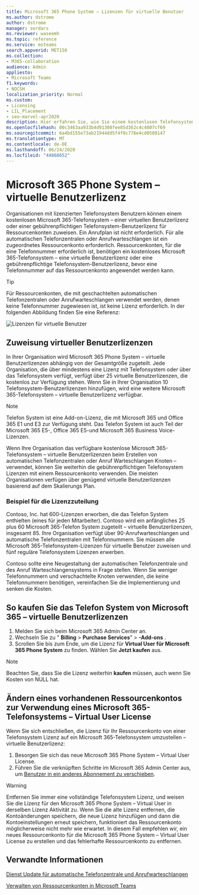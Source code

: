 ```yaml
---
title: Microsoft 365 Phone System – Lizenzen für virtuelle Benutzer
ms.author: dstrome
author: dstrome
manager: serdars
ms.reviewer: waseemh
ms.topic: reference
ms.service: msteams
search.appverid: MET150
ms.collection:
- M365-collaboration
audience: Admin
appliesto:
- Microsoft Teams
f1.keywords:
- NOCSH
localization_priority: Normal
ms.custom:
- Licensing
- LIL_Placement
- seo-marvel-apr2020
description: Hier erfahren Sie, wie Sie einem kostenlosen Telefonsystem – einer virtuellen Benutzerlizenz oder einer gebührenpflichtigen Telefonsystem-Benutzerlizenz Ressourcenkonten in Ihrer Organisation zuweisen.
ms.openlocfilehash: 00c3463aa933b4d91308fee85d362c4c4807cf69
ms.sourcegitcommit: 6a4bd155e73ab21944dd5f4f0c776e4cd0508147
ms.translationtype: MT
ms.contentlocale: de-DE
ms.lasthandoff: 06/24/2020
ms.locfileid: "44868652"
---
```

# <a name="microsoft-365-phone-system--virtual-user-license"></a>Microsoft 365 Phone System – virtuelle Benutzerlizenz

Organisationen mit lizenzierten Telefonsystem Benutzern können einem kostenlosen Microsoft 365-Telefonsystem – einer virtuellen Benutzerlizenz oder einer gebührenpflichtigen Telefonsystem-Benutzerlizenz für Ressourcenkonten zuweisen. Ein Anrufplan ist nicht erforderlich. Für alle automatischen Telefonzentralen oder Anrufwarteschlangen ist ein zugeordnetes Ressourcenkonto erforderlich. Ressourcenkonten, für die eine Telefonnummer erforderlich ist, benötigen ein kostenloses Microsoft 365-Telefonsystem – eine virtuelle Benutzerlizenz oder eine gebührenpflichtige Telefonsystem-Benutzerlizenz, bevor eine Telefonnummer auf das Ressourcenkonto angewendet werden kann.

> [!TIP]
> Für Ressourcenkonten, die mit geschachtelten automatischen Telefonzentralen oder Anrufwarteschlangen verwendet werden, denen keine Telefonnummer zugewiesen ist, ist keine Lizenz erforderlich. In der folgenden Abbildung finden Sie eine Referenz: 

![Lizenzen für virtuelle Benutzer](../media/resource-account.png)

## <a name="virtual-user-license-allocation"></a>Zuweisung virtueller Benutzerlizenzen

In Ihrer Organisation wird Microsoft 365 Phone System – virtuelle Benutzerlizenzen abhängig von der Gesamtgröße zugeteilt. Jede Organisation, die über mindestens eine Lizenz mit Telefonsystem oder über das Telefonsystem verfügt, verfügt über 25 virtuelle Benutzerlizenzen, die kostenlos zur Verfügung stehen. Wenn Sie in Ihrer Organisation 10 Telefonsystem-Benutzerlizenzen hinzufügen, wird eine weitere Microsoft 365-Telefonsystem – virtuelle Benutzerlizenz verfügbar.

> [!NOTE]
> Telefon System ist eine Add-on-Lizenz, die mit Microsoft 365 und Office 365 E1 und E3 zur Verfügung steht. Das Telefon System ist auch Teil der Microsoft 365 E5-, Office 365 E5-und Microsoft 365 Business Voice-Lizenzen.

Wenn Ihre Organisation das verfügbare ﻿kostenlose Microsoft 365-Telefonsystem – virtuelle Benutzerlizenzen beim Erstellen von automatischen Telefonzentralen oder Anruf Warteschlangen Knoten – verwendet, können Sie weiterhin die gebührenpflichtigen Telefonsystem Lizenzen mit einem Ressourcenkonto verwenden. Die meisten Organisationen verfügen über genügend virtuelle Benutzerlizenzen basierend auf dem Skalierungs Plan. 

### <a name="license-allocation-example"></a>Beispiel für die Lizenzzuteilung

Contoso, Inc. hat 600-Lizenzen erworben, die das Telefon System enthielten (eines für jeden Mitarbeiter). Contoso wird ein anfängliches 25 plus 60 Microsoft 365-Telefon System zugeteilt – virtuelle Benutzerlizenzen, insgesamt 85. Ihre Organisation verfügt über 90-Anrufwarteschlangen und automatische Telefonzentralen mit Telefonnummern. Sie müssen alle Microsoft 365-Telefonsystem-Lizenzen für virtuelle Benutzer zuweisen und fünf reguläre Telefonsystem Lizenzen erwerben.

Contoso sollte eine Neugestaltung der automatischen Telefonzentrale und des Anruf Warteschlangensystems in Frage stellen. Wenn Sie weniger Telefonnummern und verschachtelte Knoten verwenden, die keine Telefonnummern benötigen, vereinfachen Sie die Implementierung und senken die Kosten.

## <a name="how-to-buy-microsoft-365-phone-system--virtual-user-licenses"></a>So kaufen Sie das Telefon System von Microsoft 365 – virtuelle Benutzerlizenzen

1. Melden Sie sich beim Microsoft 365 Admin Center an.
2. Wechseln Sie zu " **Billing**  >  **Purchase Services**"  >  **-Add-ons** .
3. Scrollen Sie bis zum Ende, um die Lizenz für **Virtual User für Microsoft 365 Phone System** zu finden. Wählen Sie **Jetzt kaufen** aus.

> [!NOTE]
> Beachten Sie, dass Sie die Lizenz weiterhin **kaufen** müssen, auch wenn Sie Kosten von NULL hat.

## <a name="change-an-existing-resource-account-to-use-a-microsoft-365-phone-system--virtual-user-license"></a>Ändern eines vorhandenen Ressourcenkontos zur Verwendung eines Microsoft 365-Telefonsystems – Virtual User License

Wenn Sie sich entschließen, die Lizenz für Ihr Ressourcenkonto von einer Telefonsystem Lizenz auf ein Microsoft 365-Telefonsystem umzustellen – virtuelle Benutzerlizenz:

1. Besorgen Sie sich das neue Microsoft 365 Phone System – Virtual User License.
2. Führen Sie die verknüpften Schritte im Microsoft 365 Admin Center aus, um [Benutzer in ein anderes Abonnement zu verschieben](https://docs.microsoft.com/microsoft-365/admin/manage/assign-licenses-to-users#move-users-to-a-different-subscription).

> [!WARNING]
> Entfernen Sie immer eine vollständige Telefonsystem Lizenz, und weisen Sie die Lizenz für den Microsoft 365 Phone System – Virtual User in derselben Lizenz Aktivität zu. Wenn Sie die alte Lizenz entfernen, die Kontoänderungen speichern, die neue Lizenz hinzufügen und dann die Kontoeinstellungen erneut speichern, funktioniert das Ressourcenkonto möglicherweise nicht mehr wie erwartet. In diesem Fall empfehlen wir, ein neues Ressourcenkonto für die Microsoft 365 Phone System – Virtual User License zu erstellen und das fehlerhafte Ressourcenkonto zu entfernen. 

## <a name="related-information"></a>Verwandte Informationen

[Dienst Update für automatische Telefonzentrale und Anrufwarteschlangen](https://techcommunity.microsoft.com/t5/Microsoft-Teams-Blog/Auto-Attendant-and-Call-Queues-Service-Update/ba-p/564521)

[Verwalten von Ressourcenkonten in Microsoft Teams](../manage-resource-accounts.md)
